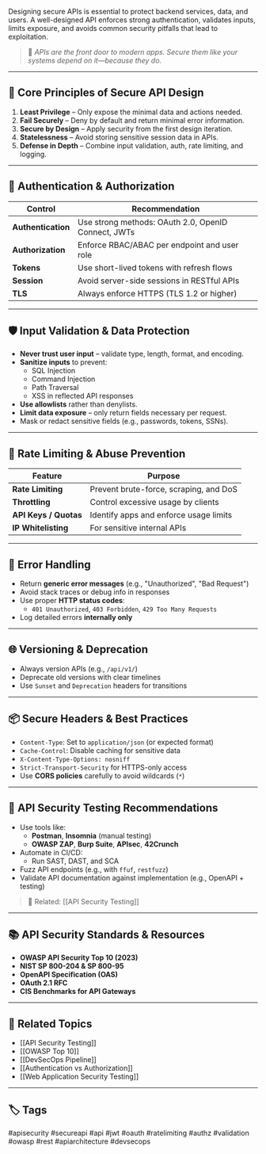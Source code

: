 Designing secure APIs is essential to protect backend services, data, and users. A well-designed API enforces strong authentication, validates inputs, limits exposure, and avoids common security pitfalls that lead to exploitation.

> 🧠 *APIs are the front door to modern apps. Secure them like your systems depend on it—because they do.*

---

## 🧱 Core Principles of Secure API Design

1. **Least Privilege** – Only expose the minimal data and actions needed.
2. **Fail Securely** – Deny by default and return minimal error information.
3. **Secure by Design** – Apply security from the first design iteration.
4. **Statelessness** – Avoid storing sensitive session data in APIs.
5. **Defense in Depth** – Combine input validation, auth, rate limiting, and logging.

---

## 🔐 Authentication & Authorization

| Control           | Recommendation                                      |
|-------------------|-----------------------------------------------------|
| **Authentication**| Use strong methods: OAuth 2.0, OpenID Connect, JWTs |
| **Authorization** | Enforce RBAC/ABAC per endpoint and user role        |
| **Tokens**        | Use short-lived tokens with refresh flows           |
| **Session**       | Avoid server-side sessions in RESTful APIs          |
| **TLS**           | Always enforce HTTPS (TLS 1.2 or higher)            |

---

## 🛡 Input Validation & Data Protection

- **Never trust user input** – validate type, length, format, and encoding.
- **Sanitize inputs** to prevent:
  - SQL Injection
  - Command Injection
  - Path Traversal
  - XSS in reflected API responses
- **Use allowlists** rather than denylists.
- **Limit data exposure** – only return fields necessary per request.
- Mask or redact sensitive fields (e.g., passwords, tokens, SSNs).

---

## 🚧 Rate Limiting & Abuse Prevention

| Feature              | Purpose                                      |
|----------------------|----------------------------------------------|
| **Rate Limiting**    | Prevent brute-force, scraping, and DoS       |
| **Throttling**       | Control excessive usage by clients           |
| **API Keys / Quotas**| Identify apps and enforce usage limits       |
| **IP Whitelisting**  | For sensitive internal APIs                  |

---

## 🧾 Error Handling

- Return **generic error messages** (e.g., "Unauthorized", "Bad Request")
- Avoid stack traces or debug info in responses
- Use proper **HTTP status codes**:
  - `401 Unauthorized`, `403 Forbidden`, `429 Too Many Requests`
- Log detailed errors **internally only**

---

## 🌐 Versioning & Deprecation

- Always version APIs (e.g., `/api/v1/`)
- Deprecate old versions with clear timelines
- Use `Sunset` and `Deprecation` headers for transitions

---

## 📦 Secure Headers & Best Practices

- `Content-Type`: Set to `application/json` (or expected format)
- `Cache-Control`: Disable caching for sensitive data
- `X-Content-Type-Options: nosniff`
- `Strict-Transport-Security` for HTTPS-only access
- Use **CORS policies** carefully to avoid wildcards (`*`)

---

## 🧪 API Security Testing Recommendations

- Use tools like:
  - **Postman**, **Insomnia** (manual testing)
  - **OWASP ZAP**, **Burp Suite**, **APIsec**, **42Crunch**
- Automate in CI/CD:
  - Run SAST, DAST, and SCA
- Fuzz API endpoints (e.g., with `ffuf`, `restfuzz`)
- Validate API documentation against implementation (e.g., OpenAPI + testing)

> 🔗 Related: [[API Security Testing]]

---

## 📚 API Security Standards & Resources

- **OWASP API Security Top 10 (2023)**
- **NIST SP 800-204 & SP 800-95**
- **OpenAPI Specification (OAS)**
- **OAuth 2.1 RFC**
- **CIS Benchmarks for API Gateways**

---

## 🧩 Related Topics

- [[API Security Testing]]
- [[OWASP Top 10]]
- [[DevSecOps Pipeline]]
- [[Authentication vs Authorization]]
- [[Web Application Security Testing]]

---

## 🏷 Tags

#apisecurity #secureapi #api #jwt #oauth #ratelimiting #authz #validation #owasp #rest #apiarchitecture #devsecops

